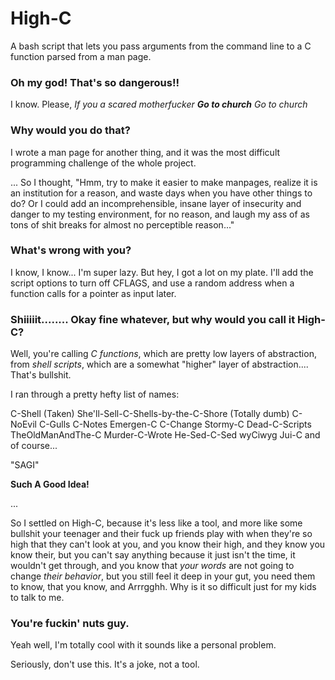 # High-C
A bash script that lets you pass arguments from the command line to a C function parsed from a man page.

### Oh my god! That's so dangerous!!

I know. Please, *If you a scared motherfucker* ***Go to church*** *Go to church*

### Why would you do that?

I wrote a man page for another thing, and it was the most difficult programming challenge of the whole project.

... So I thought, "Hmm, try to make it easier to make manpages, realize it is an institution for a reason, and waste days when you have other things to do? Or I could add an incomprehensible, insane layer of insecurity and danger to my testing environment, for no reason, and laugh my ass of as tons of shit breaks for almost no perceptible reason..."

### What's wrong with you?

I know, I know... I'm super lazy. But hey, I got a lot on my plate. I'll add the script options to turn off CFLAGS, and use a random address when a function calls for a pointer as input later.

### Shiiiiit........ Okay fine whatever, but why would you call it High-C?

Well, you're calling *C functions*, which are pretty low layers of abstraction, from *shell scripts*, which are a somewhat "higher" layer of abstraction.... That's bullshit.

I ran through a pretty hefty list of names:

C-Shell (Taken)
She'll-Sell-C-Shells-by-the-C-Shore (Totally dumb)
C-NoEvil
C-Gulls
C-Notes
Emergen-C
C-Change
Stormy-C
Dead-C-Scripts
TheOldManAndThe-C
Murder-C-Wrote
He-Sed-C-Sed
wyCiwyg
Jui-C
and of course...

"SAGI"

**Such A Good Idea!**

...

So I settled on High-C, because it's less like a tool, and more like some bullshit your teenager and their fuck up friends play with when they're so high that they can't look at you, and you know their high, and they know you know their, but you can't say anything because it just isn't the time, it wouldn't get through, and you know that *your words* are not going to change *their behavior*, but you still feel it deep in your gut, you need them to know, that you know, and Arrrgghh. Why is it so difficult just for my kids to talk to me.

### You're fuckin' nuts guy.

Yeah well, I'm totally cool with it sounds like a personal problem. 

Seriously, don't use this. It's a joke, not a tool.
